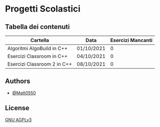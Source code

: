 # Progetti Scolastici
## Tabella dei contenuti

| Cartella             | Data             | Esercizi Mancanti |
| ---------------------| ---------------- | ----------------- |
| Algoritmi AlgoBuild in C++ | 01/10/2021 | 0                 |
| Esercizi Classroom in C++ | 04/10/2021  | 0                 |
| Esercizi Classroom 2 in C++ | 08/10/2021| 0                 |



## Authors

- [@Matt0550](https://www.github.com/Matt0550)

  
## License

[GNU AGPLv3](https://choosealicense.com/licenses/agpl-3.0/)

  
